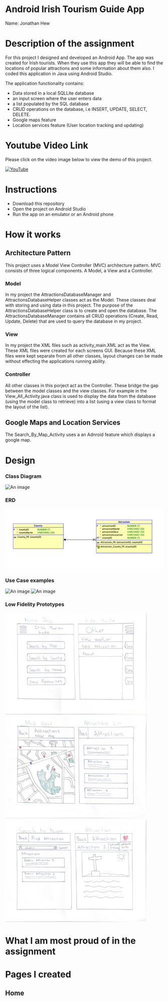 # Android Irish Tourism Guide App 

Name: Jonathan Hew 

# Description of the assignment
For this project I designed and developed an Android App. The app was created for Irish tourists. When they use this app they will be able to find the locations of popular attractions and some information about them also. I coded this application in Java using Android Studio.

The application functionality contains: 
  - Data stored in a local SQLLite database
  - an input screen where the user enters data
  - a list populated by the SQL database
  - CRUD operations on the database, i.e INSERT, UPDATE, SELECT, DELETE.
  - Google maps feature 
  - Location services feature (User location tracking and updating)



# Youtube Video Link 
Please click on the video image below to view the demo of this project.

[![YouTube](http://img.youtube.com/vi/PvWy_KmDee4/0.jpg)](https://youtu.be/PvWy_KmDee4)


# Instructions
  - Download this repository 
  - Open the project on Android Studio 
  - Run the app on an emulator or an Android phone
  

# How it works
## Architecture Pattern
This project uses a Model View Controller (MVC) architecture pattern. MVC consists of three logical components. A Model, a View and a Controller.

### Model
In my project the AttractionsDatabaseManager and AttractionsDatabaseHelper classes act as the Model. These classes deal with storing and using data in this project. The purpose of the AttractionsDatabaseHelper class is to create and open the database. The AttractionsDatabaseManager contains all CRUD operations (Create, Read, Update, Delete) that are used to query the database in my project.
### View
In my project the XML files such as activity_main.XML act as the View. These XML files were created for each screens GUI. Because these XML files were kept separate from all other classes, layout changes can be made without effecting the applications running ability. 
### Controller 
All other classes in this porject act as the Controller. These bridge the gap between the model classes and the view classes. For example in the View_All_Activity.java class is used to display the data from the database (using the model class to retrieve) into a list (using a view class to format the layout of the list).

## Google Maps and Location Services
The Search_By_Map_Activity uses a an Adnroid feature which displays a google map.

# Design

### Class Diagram
![An image](Diagrams/ClassDiagram.PNG.png)

### ERD
![An image](Diagrams/ERD.png)

### Use Case examples
![An image](Diagrams/UseCase.PNG.png)
![An image](Diagrams/UseCase2.0.PNG.png)

### Low Fidelity Prototypes
![An image](Diagrams/screenflow1.png)
![An image](Diagrams/screenflow2.png)
![An image](Diagrams/screenflow3.png)

# What I am most proud of in the assignment

# Pages I created
## Home
